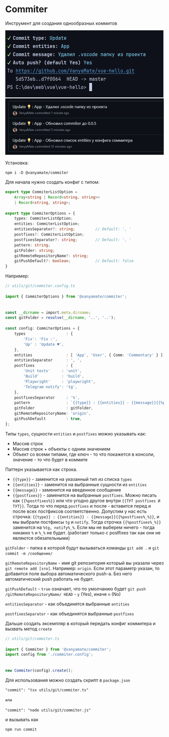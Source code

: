 # Commiter

Инструмент для создания однообразных коммитов

![img.png](img.png)
![img_1.png](img_1.png)

Установка:

```shell
npm i -D @vanyamate/commiter
```

Для начала нужно создать конфиг c типом:

```typescript
export type CommiterListOption =
    Array<string | Record<string, string>>
    | Record<string, string>;

export type CommiterOptions = {
    types: CommiterListOption;
    entities: CommiterListOption;
    entitiesSeparator?: string;         // Default: ', '
    postfixes?: CommiterListOption;
    postfixesSeparator?: string;        // Default: ', '
    pattern: string;
    gitFolder: string;
    gitRemoteRepositoryName?: string;
    gitPushDefault?: boolean;           // Default: false
}
```

Например:

```typescript
// utils/git/commiter.config.ts

import { CommiterOptions } from '@vanyamate/commiter';


const __dirname = import.meta.dirname;
const gitFolder = resolve(__dirname, '..', '..');

const config: CommiterOptions = {
    types                  : {
        'Fix': 'Fix 💡',
        'Up' : 'Update ♥',
    },
    entities               : [ 'App', 'User', { Comm: 'Commentary' } ],
    entitiesSeparator      : ', ',
    postfixes              : {
        'Unit tests'     : 'unit',
        'Build'          : 'build',
        'Playwright'     : 'playwright',
        'Telegram notify': 'tg',
    },
    postfixesSeparator     : '%',
    pattern                : `{{type}} : {{entities}} - {{message}}{{%postfixes%}}`,
    gitFolder              : gitFolder,
    gitRemoteRepositoryName: 'origin',
    gitPushDefault         : true,
};
```

Типы `types`, сущности `entities` и `postfixes` можно указывать как:

- Массив строк
- Массив строк + объекты с одним значением
- Объект со всеми типами, где ключ - то что покажется в консоли, значение - то что будет в коммите

Паттерн указывается как строка.

- `{{type}}` - заменится на указанный тип из списка `types`
- `{{entities}}` - заменится на выбранные сущности из `entities`
- `{{message}}` - заменится на введенное сообщение
- `{{postfixes}}` - заменится на выбранные `postfixes`. Можно писать как `{{%postfixes%}}` или что угодно другое
  внутри `{{ТУТ postfixes И ТУТ}}`. Тогда то что перед `postfixes` и после - вставится перед и после всех постфиксов
  соответственно. Допустим у нас есть строчка: `{{type}} : {{entities}} - {{message}}{{%postfixes%_%}}`, и мы выбрали
  постфиксы `tg` и `notify`. Тогда строчка `{{%postfixes%_%}}` заменится на `%tg, notify%_%`. Если мы не выберем
  ничего - тогда никаких `%` и `%_%` не будет. (работает только с postfixes так как они не являются обязательными)

`gitFolder` - папка в которой будут вызываться команды `git add .` и `git commit -m /сообщение/`

`gitRemoteRepositoryName` - имя git репозитория который вы указали через `git remote add [это]`.
Например: `origin`. Если этот параметр указан, то добавится поле выбора автоматического push-а. Без него автоматический
push работать не будет.

`gitPushDefault` - `true` означает, что по умолчанию будет `git push /gitRemoteRepositoryName/ HEAD` - `y` (Yes),
иначе `n` (No)

`entitiesSeparator` - как объединятся выбранные `entities`

`postfixesSeparator` - как объединятся выбранные `postfixes`

Дальше создать эксемпляр в который передать конфиг коммитера и вызвать метод `create`

```typescript
// utils/git/commiter.ts

import { Commiter } from '@vanyamate/commiter';
import config from './commiter.config';


new Commiter(config).create();
```

Для использования можно создать скрипт в `package.json`

```text
"commit": "tsx utils/git/commiter.ts" 

или

"commit": "node utils/git/commiter.js"
```

и вызывать как

```shell
npm run commit
```